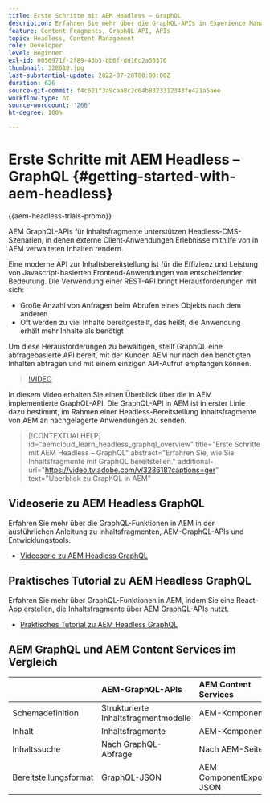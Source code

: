 ```yaml
---
title: Erste Schritte mit AEM Headless – GraphQL
description: Erfahren Sie mehr über die GraphQL-APIs in Experience Manager und ihre Funktionen.
feature: Content Fragments, GraphQL API, APIs
topic: Headless, Content Management
role: Developer
level: Beginner
exl-id: 0056971f-2f89-43b3-bb6f-dd16c2a50370
thumbnail: 328618.jpg
last-substantial-update: 2022-07-20T00:00:00Z
duration: 626
source-git-commit: f4c621f3a9caa8c2c64b8323312343fe421a5aee
workflow-type: ht
source-wordcount: '266'
ht-degree: 100%

---
```


# Erste Schritte mit AEM Headless – GraphQL {#getting-started-with-aem-headless}

{{aem-headless-trials-promo}}

AEM GraphQL-APIs für Inhaltsfragmente 
unterstützen Headless-CMS-Szenarien, in denen externe Client-Anwendungen Erlebnisse mithilfe von in AEM verwalteten Inhalten rendern.

Eine moderne API zur Inhaltsbereitstellung ist für die Effizienz und Leistung von Javascript-basierten Frontend-Anwendungen von entscheidender Bedeutung. Die Verwendung einer REST-API bringt Herausforderungen mit sich:

* Große Anzahl von Anfragen beim Abrufen eines Objekts nach dem anderen
* Oft werden zu viel Inhalte bereitgestellt, das heißt, die Anwendung erhält mehr Inhalte als benötigt

Um diese Herausforderungen zu bewältigen, stellt GraphQL eine abfragebasierte API bereit, mit der Kunden AEM nur nach den benötigten Inhalten abfragen und mit einem einzigen API-Aufruf empfangen können.

>[!VIDEO](https://video.tv.adobe.com/v/328618?quality=12&learn=on)

In diesem Video erhalten Sie einen Überblick über die in AEM implementierte GraphQL-API. Die GraphQL-API in AEM ist in erster Linie dazu bestimmt, im Rahmen einer Headless-Bereitstellung Inhaltsfragmente von AEM an nachgelagerte Anwendungen zu senden.

>[!CONTEXTUALHELP]
>id="aemcloud_learn_headless_graphql_overview"
>title="Erste Schritte mit AEM Headless – GraphQL"
>abstract="Erfahren Sie, wie Sie Inhaltsfragmente mit GraphQL bereitstellen."
>additional-url="https://video.tv.adobe.com/v/328618?captions=ger" text="Überblick zu GraphQL in AEM"

## Videoserie zu AEM Headless GraphQL

Erfahren Sie mehr über die GraphQL-Funktionen in AEM in der ausführlichen Anleitung zu Inhaltsfragmenten, AEM-GraphQL-APIs und Entwicklungstools.

* [Videoserie zu AEM Headless GraphQL](./video-series/modeling-basics.md)

## Praktisches Tutorial zu AEM Headless GraphQL

Erfahren Sie mehr über GraphQL-Funktionen in AEM, indem Sie eine React-App erstellen, die Inhaltsfragmente über AEM GraphQL-APIs nutzt.

* [Praktisches Tutorial zu AEM Headless GraphQL](./multi-step/overview.md)

## AEM GraphQL und AEM Content Services im Vergleich

|                                | AEM-GraphQL-APIs | AEM Content Services |
|--------------------------------|:-----------------|:---------------------|
| Schemadefinition | Strukturierte Inhaltsfragmentmodelle | AEM-Komponenten |
| Inhalt | Inhaltsfragmente | AEM-Komponenten |
| Inhaltssuche | Nach GraphQL-Abfrage | Nach AEM-Seite |
| Bereitstellungsformat | GraphQL-JSON | AEM ComponentExporter-JSON |
